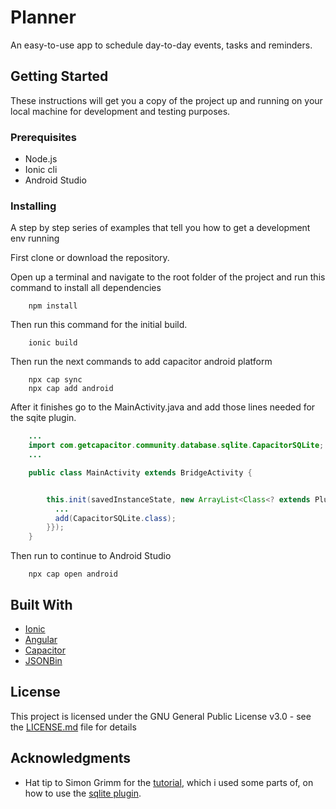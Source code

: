 # Planner

An easy-to-use app to schedule day-to-day events, tasks and reminders.

## Getting Started

These instructions will get you a copy of the project up and running on your local machine for development and testing purposes.

### Prerequisites

- Node.js
- Ionic cli
- Android Studio

### Installing

A step by step series of examples that tell you how to get a development env running

First clone or download the repository.

Open up a terminal and navigate to the root folder of the project and run this command to install all dependencies

```
    npm install
```

Then run this command for the initial build.

```
    ionic build
```

Then run the next commands to add capacitor android platform

```
    npx cap sync
    npx cap add android
```

After it finishes go to the MainActivity.java and add those lines needed for the sqite plugin.

```java
    ...
    import com.getcapacitor.community.database.sqlite.CapacitorSQLite;
    ...

    public class MainActivity extends BridgeActivity {


        this.init(savedInstanceState, new ArrayList<Class<? extends Plugin>>() {{
          ...
          add(CapacitorSQLite.class);
        }});
    }
```

Then run to continue to Android Studio

```
    npx cap open android
```

## Built With

- [Ionic](https://github.com/ionic-team/ionic-framework)
- [Angular](https://github.com/angular/angular)
- [Capacitor](https://github.com/ionic-team/capacitor)
- [JSONBin](https://jsonbin.io)

## License

This project is licensed under the GNU General Public License v3.0 - see the [LICENSE.md](LICENSE.md) file for details

## Acknowledgments

- Hat tip to Simon Grimm for the [tutorial](https://devdactic.com/sqlite-ionic-app-with-capacitor/), which i used some parts of, on how to use the [sqlite plugin](https://github.com/capacitor-community/sqlite).
